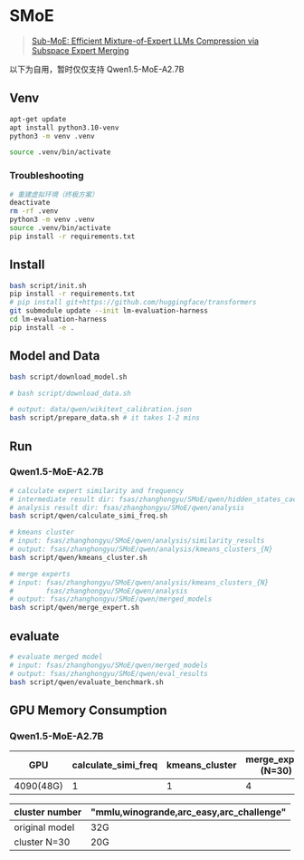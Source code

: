 # SMoE
> [Sub-MoE: Efficient Mixture-of-Expert LLMs Compression via Subspace Expert Merging](https://arxiv.org/abs/2506.23266)

以下为自用，暂时仅仅支持 Qwen1.5-MoE-A2.7B
## Venv
```bash
apt-get update
apt install python3.10-venv
python3 -m venv .venv

source .venv/bin/activate
```
### Troubleshooting
```bash
# 重建虚拟环境（终极方案）
deactivate
rm -rf .venv
python3 -m venv .venv
source .venv/bin/activate
pip install -r requirements.txt
```

## Install
```bash
bash script/init.sh
pip install -r requirements.txt
# pip install git+https://github.com/huggingface/transformers
git submodule update --init lm-evaluation-harness
cd lm-evaluation-harness
pip install -e .
```

## Model and Data
```bash
bash script/download_model.sh

# bash script/download_data.sh

# output: data/qwen/wikitext_calibration.json
bash script/prepare_data.sh # it takes 1-2 mins
```

## Run
### Qwen1.5-MoE-A2.7B
```bash
# calculate expert similarity and frequency
# intermediate result dir: fsas/zhanghongyu/SMoE/qwen/hidden_states_cache
# analysis result dir: fsas/zhanghongyu/SMoE/qwen/analysis
bash script/qwen/calculate_simi_freq.sh
```

```bash
# kmeans cluster
# input: fsas/zhanghongyu/SMoE/qwen/analysis/similarity_results
# output: fsas/zhanghongyu/SMoE/qwen/analysis/kmeans_clusters_{N}
bash script/qwen/kmeans_cluster.sh
```

```bash
# merge experts
# input: fsas/zhanghongyu/SMoE/qwen/analysis/kmeans_clusters_{N}
#        fsas/zhanghongyu/SMoE/qwen/analysis
# output: fsas/zhanghongyu/SMoE/qwen/merged_models
bash script/qwen/merge_expert.sh
```

## evaluate
```bash
# evaluate merged model
# input: fsas/zhanghongyu/SMoE/qwen/merged_models
# output: fsas/zhanghongyu/SMoE/qwen/eval_results
bash script/qwen/evaluate_benchmark.sh
```

## GPU Memory Consumption
### Qwen1.5-MoE-A2.7B
|GPU | calculate_simi_freq | kmeans_cluster | merge_expert (N=30) | evaluate (N=30) |
|-------|---------------------|----------------|---------------------|------------------|
| 4090(48G)   | 1 | 1 | 4 | 1 |


| cluster number                    | "mmlu,winogrande,arc_easy,arc_challenge"|
|--------------------------|-----------------------------------------|
| original model         | 32G                                     |
| cluster N=30            | 20G                                     |
